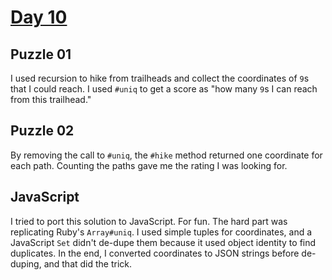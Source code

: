 # [Day 10](https://adventofcode.com/2024/day/10)

## Puzzle 01

I used recursion to hike from trailheads and collect the coordinates of `9`s
that I could reach.  I used `#uniq` to get a score as "how many `9`s I can reach
from this trailhead."

## Puzzle 02

By removing the call to `#uniq`, the `#hike` method returned one coordinate for
each path.  Counting the paths gave me the rating I was looking for.

## JavaScript

I tried to port this solution to JavaScript.  For fun.  The hard part was
replicating Ruby's `Array#uniq`.  I used simple tuples for coordinates, and a
JavaScript `Set` didn't de-dupe them because it used object identity to find
duplicates.  In the end, I converted coordinates to JSON strings before
de-duping, and that did the trick.
